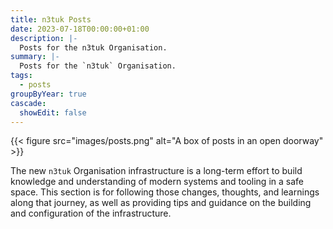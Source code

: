 ```yaml
---
title: n3tuk Posts
date: 2023-07-18T00:00:00+01:00
description: |-
  Posts for the n3tuk Organisation.
summary: |-
  Posts for the `n3tuk` Organisation.
tags:
  - posts
groupByYear: true
cascade:
  showEdit: false
---
```


{{< figure
    src="images/posts.png"
    alt="A box of posts in an open doorway"
    >}}

The new `n3tuk` Organisation infrastructure is a long-term effort to build
knowledge and understanding of modern systems and tooling in a safe space. This
section is for following those changes, thoughts, and learnings along that
journey, as well as providing tips and guidance on the building and
configuration of the infrastructure.

